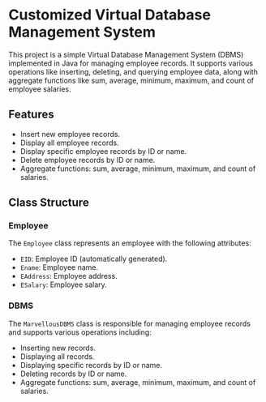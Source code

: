 # Customized Virtual Database Management System

This project is a simple Virtual Database Management System (DBMS) implemented in Java for managing employee records. 
It supports various operations like inserting, deleting, and querying employee  data,  along  with  aggregate 
functions like sum, average, minimum, maximum, and count of employee salaries.

## Features

- Insert new employee records.
- Display all employee records.
- Display specific employee records by ID or name.
- Delete employee records by ID or name.
- Aggregate functions: sum, average, minimum, maximum, and count of salaries.

## Class Structure

### Employee

The `Employee` class represents an employee with the following attributes:
- `EID`: Employee ID (automatically generated).
- `Ename`: Employee name.
- `EAddress`: Employee address.
- `ESalary`: Employee salary.

### DBMS

The `MarvellousDBMS` class is responsible for managing employee records and supports various operations including:
- Inserting new records.
- Displaying all records.
- Displaying specific records by ID or name.
- Deleting records by ID or name.
- Aggregate functions: sum, average, minimum, maximum, and count of salaries.
